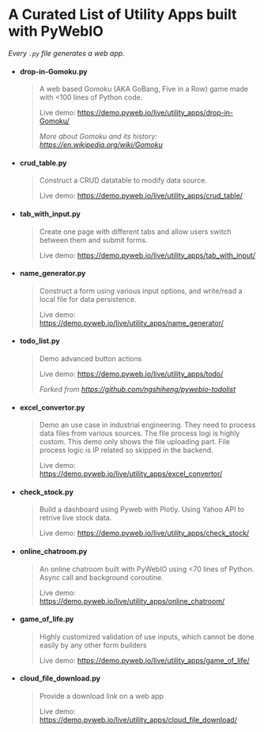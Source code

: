 # A Curated List of Utility Apps built with PyWebIO

*Every `.py` file generates a web app.*

- #### drop-in-Gomoku.py

    > 
    > A web based Gomoku (AKA GoBang, Five in a Row) game made with <100 lines of Python code.
    > 
    > Live demo: https://demo.pyweb.io/live/utility_apps/drop-in-Gomoku/
    > 
    > *More about Gomoku and its history: https://en.wikipedia.org/wiki/Gomoku*


- #### crud_table.py 
    
    > 
    > Construct a CRUD datatable to modify data source.
    > 
    > Live demo: https://demo.pyweb.io/live/utility_apps/crud_table/


- #### tab_with_input.py
    
    > 
    > Create one page with different tabs and allow users switch between them and submit forms.
    > 
    > Live demo: https://demo.pyweb.io/live/utility_apps/tab_with_input/
 

- #### name_generator.py 
    
    > 
    > Construct a form using various input options, and write/read a local file for data persistence.
    > 
    > Live demo: https://demo.pyweb.io/live/utility_apps/name_generator/
    > 

- #### todo_list.py
    
    > 
    > Demo advanced button actions
    > 
    > Live demo: https://demo.pyweb.io/live/utility_apps/todo/
    > 
    > *Forked from https://github.com/ngshiheng/pywebio-todolist*

- #### excel_convertor.py 
    
    > 
    > Demo an use case in industrial engineering. They need to process data files from various sources. The file process logi is highly custom. This demo only shows the file uploading part. File process logic is IP related so skipped in the backend.
    > 
    > Live demo: https://demo.pyweb.io/live/utility_apps/excel_convertor/
    > 

- #### check_stock.py
    
    > 
    > Build a dashboard using Pyweb with Plotly. Using Yahoo API to retrive live stock data.
    > 
    > Live demo: https://demo.pyweb.io/live/utility_apps/check_stock/
    > 

- #### online_chatroom.py
    
    > 
    > An online chatroom built with PyWebIO using <70 lines of Python. Async call and background coroutine.
    > 
    > Live demo: https://demo.pyweb.io/live/utility_apps/online_chatroom/
    > 

- #### game_of_life.py 
    
    > 
    > Highly customized validation of use inputs, which cannot be done easily by any other form builders
    > 
    > Live demo: https://demo.pyweb.io/live/utility_apps/game_of_life/
    > 

- #### cloud_file_download.py 
    
    > 
    > Provide a download link on a web app
    > 
    > Live demo: https://demo.pyweb.io/live/utility_apps/cloud_file_download/
    > 


